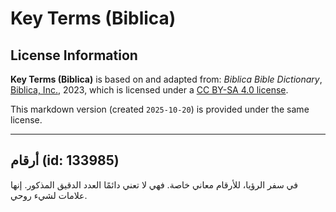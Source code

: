 # Key Terms (Biblica)

## License Information

**Key Terms (Biblica)** is based on and adapted from: _Biblica Bible Dictionary_, [Biblica, Inc.](https://www.biblica.com/), 2023, which is licensed under a [CC BY-SA 4.0 license](https://creativecommons.org/licenses/by-sa/4.0/legalcode.en).

This markdown version (created `2025-10-20`) is provided under the same license.



--------------------------------

## أرقام (id: 133985)

في سفر الرؤيا، للأرقام معاني خاصة. فهي لا تعني دائمًا العدد الدقيق المذكور. إنها علامات لشيء روحي.


